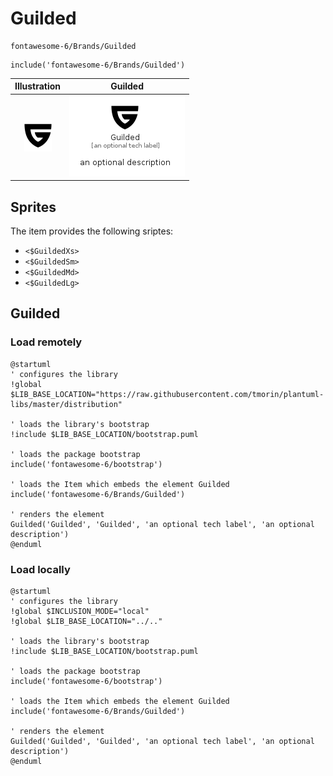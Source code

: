 # Guilded


```text
fontawesome-6/Brands/Guilded
```

```text
include('fontawesome-6/Brands/Guilded')
```



| Illustration | Guilded |
| :---: | :---: |
| ![illustration for Illustration](../../fontawesome-6/Brands/Guilded.png) | ![illustration for Guilded](../../fontawesome-6/Brands/Guilded.Local.png) |



## Sprites
The item provides the following sriptes:

- `<$GuildedXs>`
- `<$GuildedSm>`
- `<$GuildedMd>`
- `<$GuildedLg>`





## Guilded

### Load remotely
```plantuml
@startuml
' configures the library
!global $LIB_BASE_LOCATION="https://raw.githubusercontent.com/tmorin/plantuml-libs/master/distribution"

' loads the library's bootstrap
!include $LIB_BASE_LOCATION/bootstrap.puml

' loads the package bootstrap
include('fontawesome-6/bootstrap')

' loads the Item which embeds the element Guilded
include('fontawesome-6/Brands/Guilded')

' renders the element
Guilded('Guilded', 'Guilded', 'an optional tech label', 'an optional description')
@enduml
```

### Load locally
```plantuml
@startuml
' configures the library
!global $INCLUSION_MODE="local"
!global $LIB_BASE_LOCATION="../.."

' loads the library's bootstrap
!include $LIB_BASE_LOCATION/bootstrap.puml

' loads the package bootstrap
include('fontawesome-6/bootstrap')

' loads the Item which embeds the element Guilded
include('fontawesome-6/Brands/Guilded')

' renders the element
Guilded('Guilded', 'Guilded', 'an optional tech label', 'an optional description')
@enduml
```

